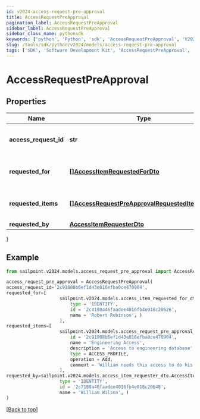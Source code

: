 ```yaml
---
id: v2024-access-request-pre-approval
title: AccessRequestPreApproval
pagination_label: AccessRequestPreApproval
sidebar_label: AccessRequestPreApproval
sidebar_class_name: pythonsdk
keywords: ['python', 'Python', 'sdk', 'AccessRequestPreApproval', 'V2024AccessRequestPreApproval'] 
slug: /tools/sdk/python/v2024/models/access-request-pre-approval
tags: ['SDK', 'Software Development Kit', 'AccessRequestPreApproval', 'V2024AccessRequestPreApproval']
---
```


# AccessRequestPreApproval


## Properties

Name | Type | Description | Notes
------------ | ------------- | ------------- | -------------
**access_request_id** | **str** | The unique ID of the access request. | [required]
**requested_for** | [**[]AccessItemRequestedForDto**](access-item-requested-for-dto) | Identities access was requested for. | [required]
**requested_items** | [**[]AccessRequestPreApprovalRequestedItemsInner**](access-request-pre-approval-requested-items-inner) | Details of the access items being requested. | [required]
**requested_by** | [**AccessItemRequesterDto**](access-item-requester-dto) |  | [required]
}

## Example

```python
from sailpoint.v2024.models.access_request_pre_approval import AccessRequestPreApproval

access_request_pre_approval = AccessRequestPreApproval(
access_request_id='2c91808b6ef1d43e016efba0ce470904',
requested_for=[
                    sailpoint.v2024.models.access_item_requested_for_dto.AccessItemRequestedForDto(
                        type = 'IDENTITY', 
                        id = '2c4180a46faadee4016fb4e018c20626', 
                        name = 'Robert Robinson', )
                    ],
requested_items=[
                    sailpoint.v2024.models.access_request_pre_approval_requested_items_inner.AccessRequestPreApproval_requestedItems_inner(
                        id = '2c91808b6ef1d43e016efba0ce470904', 
                        name = 'Engineering Access', 
                        description = 'Access to engineering database', 
                        type = ACCESS_PROFILE, 
                        operation = Add, 
                        comment = 'William needs this access to do his job.', )
                    ],
requested_by=sailpoint.v2024.models.access_item_requester_dto.AccessItemRequesterDto(
                    type = 'IDENTITY', 
                    id = '2c7180a46faadee4016fb4e018c20648', 
                    name = 'William Wilson', )
)

```
[[Back to top]](#) 

